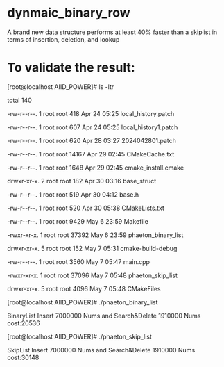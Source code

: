 # dynmaic_binary_row
A brand new data structure performs at least 40% faster than a skiplist in terms of insertion, deletion, and lookup
# To validate the result:

[root@localhost AIID_POWER]# ls -ltr

total 140

-rw-r--r--. 1 root root   418 Apr 24 05:25 local_history.patch

-rw-r--r--. 1 root root   607 Apr 24 05:25 local_history1.patch

-rw-r--r--. 1 root root   620 Apr 28 03:27 2024042801.patch

-rw-r--r--. 1 root root 14167 Apr 29 02:45 CMakeCache.txt

-rw-r--r--. 1 root root  1648 Apr 29 02:45 cmake_install.cmake

drwxr-xr-x. 2 root root   182 Apr 30 03:16 base_struct

-rw-r--r--. 1 root root   519 Apr 30 04:12 base.h

-rw-r--r--. 1 root root   520 Apr 30 05:38 CMakeLists.txt

-rw-r--r--. 1 root root  9429 May  6 23:59 Makefile

-rwxr-xr-x. 1 root root 37392 May  6 23:59 phaeton_binary_list

drwxr-xr-x. 5 root root   152 May  7 05:31 cmake-build-debug

-rw-r--r--. 1 root root  3560 May  7 05:47 main.cpp

-rwxr-xr-x. 1 root root 37096 May  7 05:48 phaeton_skip_list

drwxr-xr-x. 5 root root  4096 May  7 05:48 CMakeFiles

[root@localhost AIID_POWER]# ./phaeton_binary_list

BinaryList Insert 7000000 Nums and Search&Delete 1910000 Nums cost:20536

[root@localhost AIID_POWER]# ./phaeton_skip_list

SkipList Insert 7000000 Nums and Search&Delete 1910000 Nums cost:30148


